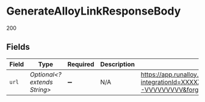 # GenerateAlloyLinkResponseBody

200


## Fields

| Field                                                                                                                                                              | Type                                                                                                                                                               | Required                                                                                                                                                           | Description                                                                                                                                                        | Example                                                                                                                                                            |
| ------------------------------------------------------------------------------------------------------------------------------------------------------------------ | ------------------------------------------------------------------------------------------------------------------------------------------------------------------ | ------------------------------------------------------------------------------------------------------------------------------------------------------------------ | ------------------------------------------------------------------------------------------------------------------------------------------------------------------ | ------------------------------------------------------------------------------------------------------------------------------------------------------------------ |
| `url`                                                                                                                                                              | *Optional<? extends String>*                                                                                                                                       | :heavy_minus_sign:                                                                                                                                                 | N/A                                                                                                                                                                | https://app.runalloy.com/embedded-install?integrationId=XXXXXXX&token=YYYYYYYY.ZZZZZZZZZZZZZ.WWWWWWWWWWWWWW-VVVVVVVVV&forgeMode=engaged&alwaysShowCredentials=true |